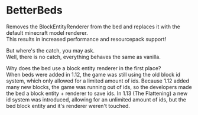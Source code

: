 # BetterBeds
Removes the BlockEntityRenderer from the bed and replaces it with the default minecraft model renderer.  
This results in increased performance and resourcepack support!
  
But where's the catch, you may ask.  
Well, there is no catch, everything behaves the same as vanilla.
  
Why does the bed use a block entity renderer in the first place?  
When beds were added in 1.12, the game was still using the old block id system, which only allowed for a limited amount of ids.
Because 1.12 added many new blocks, the game was running out of ids, so the developers made the bed a block entity + renderer to save ids.
In 1.13 (The Flattening) a new id system was introduced, allowing for an unlimited amount of ids, but the bed block entity and it's renderer weren't touched.